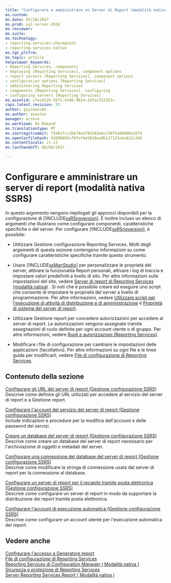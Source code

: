 ```yaml
---
title: "Configurare e amministrare un Server di Report (modalità nativa SSRS) | Documenti Microsoft"
ms.custom: 
ms.date: 03/18/2017
ms.prod: sql-server-2016
ms.reviewer: 
ms.suite: 
ms.technology:
- reporting-services-sharepoint
- reporting-services-native
ms.tgt_pltfrm: 
ms.topic: article
helpviewer_keywords:
- Reporting Services, components
- deploying [Reporting Services], component options
- report servers [Reporting Services], component options
- configuration options [Reporting Services]
- administering Reporting Services
- components [Reporting Services], configuring
- configuring servers [Reporting Services]
ms.assetid: cfec012b-56f1-4346-9814-247acf22351c
caps.latest.revision: 51
author: guyinacube
ms.author: asaxton
manager: erikre
ms.workload: On Demand
ms.translationtype: MT
ms.sourcegitcommit: f3481fcc2bb74eaf93182e6cc58f5a06666e10f4
ms.openlocfilehash: b3896805cf0fef4e5819aa9b127121e1e812c346
ms.contentlocale: it-it
ms.lasthandoff: 08/09/2017

---
```

# <a name="configure-and-administer-a-report-server-ssrs-native-mode"></a>Configurare e amministrare un server di report (modalità nativa SSRS)
  In questo argomento vengono riepilogati gli approcci disponibili per la configurazione di [!INCLUDE[ssRSnoversion](../../includes/ssrsnoversion-md.md)]. È inoltre incluso un elenco di argomenti che illustrano come configurare componenti, caratteristiche specifiche o del server. Per configurare [!INCLUDE[ssRSnoversion](../../includes/ssrsnoversion-md.md)], è possibile:  
  
-   Utilizzare Gestione configurazione Reporting Services. Molti degli argomenti di questa sezione contengono informazioni su come configurare caratteristiche specifiche tramite questo strumento.  
  
-   Usare [!INCLUDE[ssManStudio](../../includes/ssmanstudio-md.md)] per personalizzare le proprietà del server, attivare la funzionalità Report personali, attivare i log di traccia e impostare valori predefiniti a livello di sito. Per altre informazioni sulle impostazioni del sito, vedere [Server di report di Reporting Services &#40;modalità nativa&#41;](../../reporting-services/report-server/reporting-services-report-server-native-mode.md) . Si noti che è possibile creare ed eseguire uno script che consente di impostare le proprietà del server a livello di programmazione. Per altre informazioni, vedere [Utilizzare script per l'esecuzione di attività di distribuzione e di amministrazione](../../reporting-services/tools/script-deployment-and-administrative-tasks.md) e [Proprietà di sistema del server di report](../../reporting-services/report-server-web-service/net-framework/reporting-services-properties-report-server-system-properties.md).  
  
-   Utilizzare Gestione report per concedere autorizzazioni per accedere al server di report. Le autorizzazioni vengono assegnate tramite assegnazioni di ruolo definite per ogni account utente o di gruppo. Per altre informazioni, vedere [Ruoli e autorizzazioni &#40;Reporting Services&#41;](../../reporting-services/security/roles-and-permissions-reporting-services.md).  
  
-   Modificare i file di configurazione per cambiare le impostazioni delle applicazioni (facoltativo). Per altre informazioni su ogni file e le linee guida per modificarli, vedere [File di configurazione di Reporting Services](../../reporting-services/report-server/reporting-services-configuration-files.md).  
  
## <a name="in-this-section"></a>Contenuto della sezione  
 [Configurare gli URL del server di report &#40;Gestione configurazione SSRS&#41;](../../reporting-services/install-windows/configure-report-server-urls-ssrs-configuration-manager.md)  
 Descrive come definire gli URL utilizzati per accedere al servizio del server di report e a Gestione report.  
  
 [Configurare l'account del servizio del server di report &#40;Gestione configurazione SSRS&#41;](../../reporting-services/install-windows/configure-the-report-server-service-account-ssrs-configuration-manager.md)  
 Include indicazioni e procedure per la modifica dell'account e delle password dei servizi.  
  
 [Creare un database del server di report &#40;Gestione configurazione SSRS&#41;](../../reporting-services/install-windows/ssrs-report-server-create-a-report-server-database.md)  
 Descrive come creare un database del server di report necessario per l'archiviazione di oggetti e metadati del server.  
  
 [Configurare una connessione del database del server di report &#40;Gestione configurazione SSRS&#41;](../../reporting-services/install-windows/configure-a-report-server-database-connection-ssrs-configuration-manager.md)  
 Descrive come modificare la stringa di connessione usata dal server di report per la connessione al database.  
  
 [Configurare un server di report per il recapito tramite posta elettronica (Gestione configurazione SSRS)](http://msdn.microsoft.com/en-us/b838f970-d11a-4239-b164-8d11f4581d83)  
 Descrive come configurare un server di report in modo da supportare la distribuzione dei report tramite posta elettronica.  
  
 [Configurare l'account di esecuzione automatica &#40;Gestione configurazione SSRS&#41;](../../reporting-services/install-windows/configure-the-unattended-execution-account-ssrs-configuration-manager.md)  
 Descrive come configurare un account utente per l'esecuzione automatica dei report.  
  
## <a name="see-also"></a>Vedere anche  
 [Configurare l'accesso a Generatore report](../../reporting-services/report-server/configure-report-builder-access.md)   
 [File di configurazione di Reporting Services](../../reporting-services/report-server/reporting-services-configuration-files.md)   
 [Reporting Services di Configuration Manager &#40; Modalità nativa &#41;](../../reporting-services/install-windows/reporting-services-configuration-manager-native-mode.md)   
 [Sicurezza e protezione di Reporting Services](../../reporting-services/security/reporting-services-security-and-protection.md)   
 [Server Reporting Services Report &#40; Modalità nativa &#41;](../../reporting-services/report-server/reporting-services-report-server-native-mode.md)  
  
  

